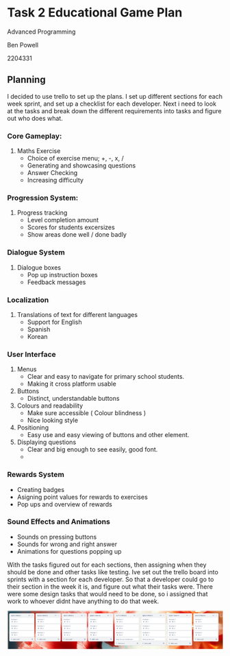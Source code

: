 
# Task 2 Educational Game Plan

Advanced Programming

Ben Powell

2204331


## Planning

I decided to use trello to set up the plans. I set up different sections for each week sprint, and set up a checklist for each developer.
Next i need to look at the tasks and break down the different requirements into tasks and figure out who does what.



### Core Gameplay:
1. Maths Exercise 
    - Choice of exercise menu; +, -, x, /
    - Generating and showcasing questions
    - Answer Checking
    - Increasing difficulty




### Progression System:
1. Progress tracking
    - Level completion amount
    - Scores for students excersizes
    - Show areas done well / done badly

### Dialogue System
1. Dialogue boxes
    - Pop up instruction boxes
    - Feedback messages


### Localization
1. Translations of text for different languages
    - Support for English
    - Spanish
    - Korean



### User Interface
1. Menus 
    - Clear and easy to navigate for primary school students. 
    - Making it cross platform usable
2. Buttons
    - Distinct, understandable buttons
3. Colours and readability
    - Make sure accessible ( Colour blindness )
    - Nice looking style
4. Positioning
    - Easy use and easy viewing of buttons and other element.
5. Displaying questions
    - Clear and big enough to see easily, good font.
    - 

### Rewards System 
- Creating badges
- Asigning point values for rewards to exercises 
- Pop ups and overview of rewards


### Sound Effects and Animations
- Sounds on pressing buttons
- Sounds for wrong and right answer
- Animations for questions popping up


With the tasks figured out for each sections, then assigning when they should be done and other tasks like testing.
Ive set out the trello board into sprints with a section for each developer. So that a developer could go to their section in the week it is, and figure out what their tasks were.
There were some design tasks that would need to be done, so i assigned that work to whoever didnt have anything to do that week.


![ScreenShot](./TrelloScs.png)